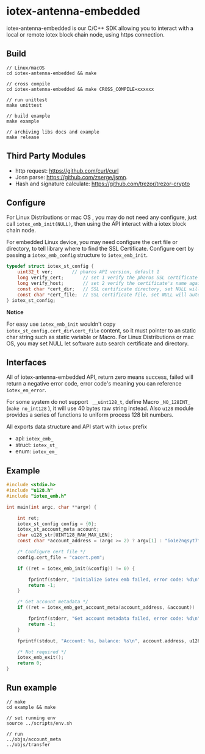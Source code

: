 # iotex-antenna-embedded 

iotex-antenna-embedded is our C/C++ SDK allowing you to interact with a local or remote iotex block chain node, using https connection.

## Build

```
// Linux/macOS
cd iotex-antenna-embedded && make 

// cross compile
cd iotex-antenna-embedded && make CROSS_COMPILE=xxxxxx

// run unittest
make unittest

// build example
make example

// archiving libs docs and example
make release
```

## Third Party Modules

- http request:  https://github.com/curl/curl 
- Josn parse: https://github.com/zserge/jsmn. 
- Hash and signature calculate: https://github.com/trezor/trezor-crypto 

## Configure

For Linux Distributions or mac OS , you may do not need any configure, just call `iotex_emb_init(NULL)`,  then using the API interact  with a iotex block chain node. 

For embedded Linux device, you may need configure the cert file or directory, to tell library where to find the SSL Certificate. Configure cert by passing a `iotex_emb_config` structure to `iotex_emb_init`.

```c
typedef struct iotex_st_config {
    uint32_t ver;		// pharos API version, default 1
    long verify_cert;		// set 1 verify the pharos SSL certificate
    long verify_host;		// set 2 verify the certificate's name against host
    const char *cert_dir;	// SSL certificate directory, set NULL will auto search
    const char *cert_file;	// SSL certificate file, set NULL will auto search
} iotex_st_config;
```

**Notice**

For easy use `iotex_emb_init` wouldn't copy  `iotex_st_config.cert_dir\cert_file` content, so it must pointer to an static char string such as static variable or Macro. For Linux Distributions or mac OS, you may set NULL let software auto search certificate and directory. 

## Interfaces

All of iotex-antenna-embedded API, return zero means success, failed will return a negative error code, error code's meaning you can reference `iotex_em_error`. 

For some system do not support ` __uint128_t`,  define Macro `_NO_128INT_` (`make no_int128`  ), it will use 40 bytes raw string instead. Also `u128` module provides a series of functions to uniform process 128 bit numbers.

All exports data structure and API start with `iotex` prefix

- api: `iotex_emb_`
- struct: `iotex_st_`
- enum: `iotex_em_`

## Example

```c
#include <stdio.h>
#include "u128.h"
#include "iotex_emb.h"

int main(int argc, char **argv) {

    int ret;
    iotex_st_config config = {0};
    iotex_st_account_meta account;
    char u128_str[UINT128_RAW_MAX_LEN];
    const char *account_address = (argc >= 2) ? argv[1] : "io1e2nqsyt7fkpzs5x7zf2uk0jj72teu5n6aku3tr";

    /* Configure cert file */
    config.cert_file = "cacert.pem";

    if ((ret = iotex_emb_init(&config)) != 0) {

        fprintf(stderr, "Initialize iotex emb failed, error code: %d\n", ret);
        return -1;
    }

    /* Get account metadata */
    if ((ret = iotex_emb_get_account_meta(account_address, &account)) != 0) {

        fprintf(stderr, "Get account metadata failed, error code: %d\n", ret);
        return -1;
    }

    fprintf(stdout, "Account: %s, balance: %s\n", account.address, u1282str(account.balance, u128_str, sizeof(u128_str)));

    /* Not required */
    iotex_emb_exit();
    return 0;
}
```



## Run example

```
// make
cd example && make

// set running env
source ../scripts/env.sh

// run
../objs/account_meta
../objs/transfer
```

